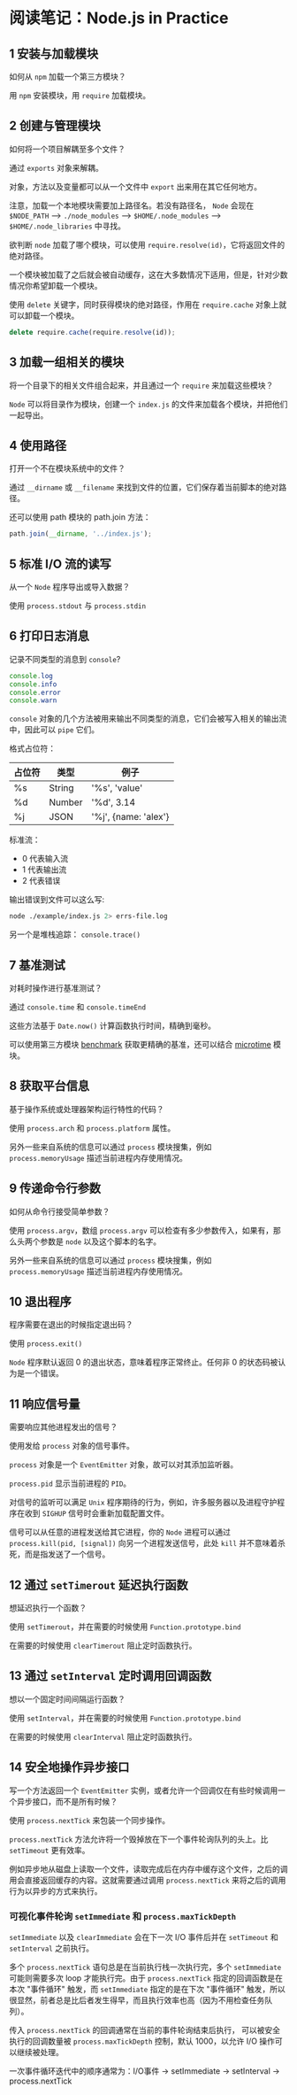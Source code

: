 # 阅读笔记：Node.js in Practice

## 1 安装与加载模块

如何从 `npm` 加载一个第三方模块？

用 `npm` 安装模块，用 `require` 加载模块。

## 2 创建与管理模块

如何将一个项目解耦至多个文件？

通过 `exports` 对象来解耦。

对象，方法以及变量都可以从一个文件中 `export` 出来用在其它任何地方。

注意，加载一个本地模块需要加上路径名。若没有路径名， `Node` 会现在 `$NODE_PATH` --> `./node_modules` --> `$HOME/.node_modules` --> `$HOME/.node_libraries` 中寻找。

欲判断 `node` 加载了哪个模块，可以使用 `require.resolve(id)`，它将返回文件的绝对路径。

一个模块被加载了之后就会被自动缓存，这在大多数情况下适用，但是，针对少数情况你希望卸载一个模块。

使用 `delete` 关键字，同时获得模块的绝对路径，作用在 `require.cache` 对象上就可以卸载一个模块。

```js
delete require.cache(require.resolve(id));
```

## 3 加载一组相关的模块

将一个目录下的相关文件组合起来，并且通过一个 `require` 来加载这些模块？

`Node` 可以将目录作为模块，创建一个 `index.js` 的文件来加载各个模块，并把他们一起导出。

## 4 使用路径

打开一个不在模块系统中的文件？

通过 `__dirname` 或 `__filename` 来找到文件的位置，它们保存着当前脚本的绝对路径。

还可以使用 path 模块的 path.join 方法：

```js
path.join(__dirname, '../index.js');
```

## 5 标准 I/O 流的读写

从一个 `Node` 程序导出或导入数据？

使用 `process.stdout` 与 `process.stdin`

## 6 打印日志消息

记录不同类型的消息到 `console`?

```js
console.log
console.info
console.error
console.warn
```

`console` 对象的几个方法被用来输出不同类型的消息，它们会被写入相关的输出流中，因此可以 `pipe` 它们。

格式占位符：

|占位符|类型|例子|
|---|---|---|
|%s|String|'%s', 'value'|
|%d|Number|'%d', 3.14|
|%j|JSON|'%j', {name: 'alex'}|

标准流：

- 0 代表输入流
- 1 代表输出流
- 2 代表错误

输出错误到文件可以这么写:

```bash
node ./example/index.js 2> errs-file.log
```

另一个是堆栈追踪： `console.trace()`

## 7 基准测试

对耗时操作进行基准测试？

通过 `console.time` 和 `console.timeEnd`

这些方法基于 `Date.now()` 计算函数执行时间，精确到毫秒。

可以使用第三方模块 [benchmark](https://github.com/bestiejs/benchmark.js) 获取更精确的基准，还可以结合 [microtime](https://github.com/wadey/node-microtime) 模块。

## 8 获取平台信息

基于操作系统或处理器架构运行特性的代码？

使用 `process.arch` 和 `process.platform` 属性。

另外一些来自系统的信息可以通过 `process` 模块搜集，例如 `process.memoryUsage` 描述当前进程内存使用情况。

## 9 传递命令行参数

如何从命令行接受简单参数？

使用 `process.argv`，数组 `process.argv` 可以检查有多少参数传入，如果有，那么头两个参数是 `node` 以及这个脚本的名字。

另外一些来自系统的信息可以通过 `process` 模块搜集，例如 `process.memoryUsage` 描述当前进程内存使用情况。

## 10 退出程序

程序需要在退出的时候指定退出码？

使用 `process.exit()`

`Node` 程序默认返回 0 的退出状态，意味着程序正常终止。任何非 0 的状态码被认为是一个错误。

## 11 响应信号量

需要响应其他进程发出的信号？

使用发给 `process` 对象的信号事件。

`process` 对象是一个 `EventEmitter` 对象，故可以对其添加监听器。

`process.pid` 显示当前进程的 `PID`。

对信号的监听可以满足 `Unix` 程序期待的行为，例如，许多服务器以及进程守护程序在收到 `SIGHUP` 信号时会重新加载配置文件。

信号可以从任意的进程发送给其它进程，你的 `Node` 进程可以通过 `process.kill(pid, [signal])` 向另一个进程发送信号，此处 `kill` 并不意味着杀死，而是指发送了一个信号。

## 12 通过 `setTimerout` 延迟执行函数

想延迟执行一个函数？

使用 `setTimerout`，并在需要的时候使用 `Function.prototype.bind`

在需要的时候使用 `clearTimerout` 阻止定时函数执行。

## 13 通过 `setInterval` 定时调用回调函数

想以一个固定时间间隔运行函数？

使用 `setInterval`，并在需要的时候使用 `Function.prototype.bind`

在需要的时候使用 `clearInterval` 阻止定时函数执行。

## 14 安全地操作异步接口

写一个方法返回一个 `EventEmitter` 实例，或者允许一个回调仅在有些时候调用一个异步接口，而不是所有时候？

使用 `process.nextTick` 来包装一个同步操作。

`process.nextTick` 方法允许将一个毁掉放在下一个事件轮询队列的头上。比 `setTimeout` 更有效率。

例如异步地从磁盘上读取一个文件，读取完成后在内存中缓存这个文件，之后的调用会直接返回缓存的内容。这就需要通过调用 `process.nextTick` 来将之后的调用行为以异步的方式来执行。

### 可视化事件轮询 `setImmediate` 和 `process.maxTickDepth`

`setImmediate` 以及 `clearImmediate` 会在下一次 I/O 事件后并在 `setTimeout` 和 `setInterval` 之前执行。

多个 `process.nextTick` 语句总是在当前执行栈一次执行完，多个 `setImmediate` 可能则需要多次 loop 才能执行完。由于 `process.nextTick` 指定的回调函数是在本次 "事件循环" 触发，而 `setImmediate` 指定的是在下次 "事件循环" 触发，所以很显然，前者总是比后者发生得早，而且执行效率也高（因为不用检查任务队列）。

传入 `process.nextTick` 的回调通常在当前的事件轮询结束后执行， 可以被安全执行的回调数量被 `process.maxTickDepth` 控制，默认 1000，以允许 I/O 操作可以继续被处理。

一次事件循环迭代中的顺序通常为：I/O事件 -> setImmediate -> setInterval -> process.nextTick


